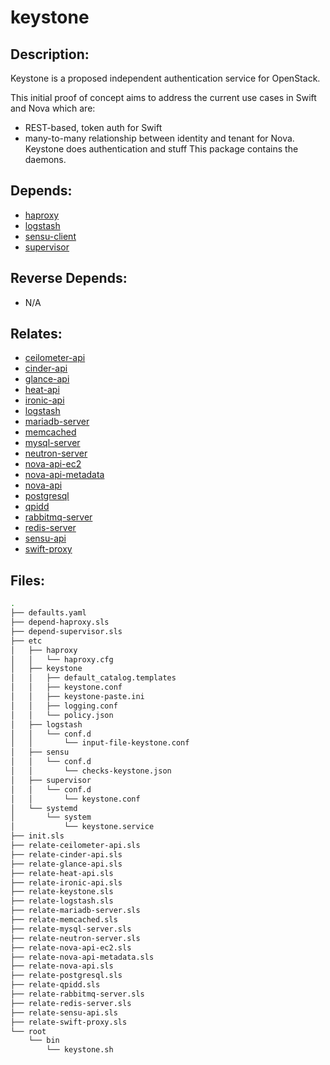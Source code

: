 # keystone

## Description:

Keystone is a proposed independent authentication service for OpenStack.

This initial proof of concept aims to address the current use cases in Swift and Nova which are:

* REST-based, token auth for Swift
* many-to-many relationship between identity and tenant for Nova. Keystone
  does authentication and stuff
This package contains the daemons.

## Depends:

  -  [haproxy](/salt/haproxy)
  -  [logstash](/salt/logstash)
  -  [sensu-client](/salt/sensu-client)
  -  [supervisor](/salt/supervisor)

## Reverse Depends:

  -  N/A

## Relates:

  -  [ceilometer-api](/salt/ceilometer-api)
  -  [cinder-api](/salt/cinder-api)
  -  [glance-api](/salt/glance-api)
  -  [heat-api](/salt/heat-api)
  -  [ironic-api](/salt/ironic-api)
  -  [logstash](/salt/logstash)
  -  [mariadb-server](/salt/mariadb-server)
  -  [memcached](/salt/memcached)
  -  [mysql-server](/salt/mysql-server)
  -  [neutron-server](/salt/neutron-server)
  -  [nova-api-ec2](/salt/nova-api-ec2)
  -  [nova-api-metadata](/salt/nova-api-metadata)
  -  [nova-api](/salt/nova-api)
  -  [postgresql](/salt/postgresql)
  -  [qpidd](/salt/qpidd)
  -  [rabbitmq-server](/salt/rabbitmq-server)
  -  [redis-server](/salt/redis-server)
  -  [sensu-api](/salt/sensu-api)
  -  [swift-proxy](/salt/swift-proxy)

## Files:

```bash
.
├── defaults.yaml
├── depend-haproxy.sls
├── depend-supervisor.sls
├── etc
│   ├── haproxy
│   │   └── haproxy.cfg
│   ├── keystone
│   │   ├── default_catalog.templates
│   │   ├── keystone.conf
│   │   ├── keystone-paste.ini
│   │   ├── logging.conf
│   │   └── policy.json
│   ├── logstash
│   │   └── conf.d
│   │       └── input-file-keystone.conf
│   ├── sensu
│   │   └── conf.d
│   │       └── checks-keystone.json
│   ├── supervisor
│   │   └── conf.d
│   │       └── keystone.conf
│   └── systemd
│       └── system
│           └── keystone.service
├── init.sls
├── relate-ceilometer-api.sls
├── relate-cinder-api.sls
├── relate-glance-api.sls
├── relate-heat-api.sls
├── relate-ironic-api.sls
├── relate-keystone.sls
├── relate-logstash.sls
├── relate-mariadb-server.sls
├── relate-memcached.sls
├── relate-mysql-server.sls
├── relate-neutron-server.sls
├── relate-nova-api-ec2.sls
├── relate-nova-api-metadata.sls
├── relate-nova-api.sls
├── relate-postgresql.sls
├── relate-qpidd.sls
├── relate-rabbitmq-server.sls
├── relate-redis-server.sls
├── relate-sensu-api.sls
├── relate-swift-proxy.sls
└── root
    └── bin
        └── keystone.sh
```
